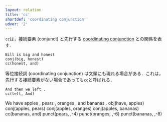 ```yaml
---
layout: relation
title: 'cc'
shortdef: 'coordinating conjunction'
udver: '2'
---
```


<!--For more on coordination, see the [conj]() relation.-->
`cc`は，接続要素 (conjunct) と先行する [coordinating conjunction](../pos/CCONJ) との関係を表す. 

<!--(Note: different dependency grammars have different treatments of coordination.
We take the first conjunct as the head of the coordination.)-->

~~~ sdparse
Bill is big and honest
conj(big, honest)
cc(honest, and)
~~~

等位接続詞 (coordinating conjunction) は文頭にも現れる場合がある．これは，先行する接続要素がない場合であっても`cc`と呼ばれる．<!--(except implicitly or in a preceding sentence).-->

~~~ sdparse
And then we left .
cc(left, And)
~~~

<div id="punct1" class="sd-parse">
We have apples , pears , oranges , and bananas .
obj(have, apples)
conj(apples, pears)
conj(apples, oranges)
conj(apples, bananas)
cc(bananas, and)
punct(pears, ,-4)
punct(oranges, ,-6)
punct(bananas, ,-8)
</div>
